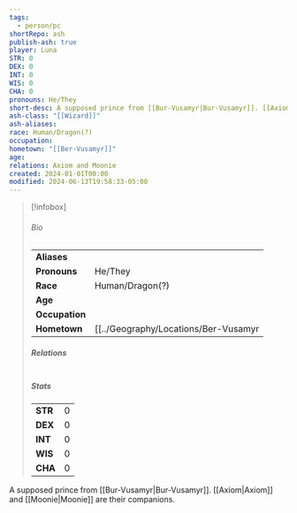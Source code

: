 ```yaml
---
tags:
  - person/pc
shortRepo: ash
publish-ash: true
player: Luna
STR: 0
DEX: 0
INT: 0
WIS: 0
CHA: 0
pronouns: He/They
short-desc: A supposed prince from [[Bur-Vusamyr|Bur-Vusamyr]]. [[Axiom|Axiom]] and [[Moonie|Moonie]] are their companions.
ash-class: "[[Wizard]]"
ash-aliases: 
race: Human/Dragon(?)
occupation: 
hometown: "[[Ber-Vusamyr]]"
age: 
relations: Axiom and Moonie
created: 2024-01-01T00:00
modified: 2024-06-13T19:58:33-05:00
---
```


> [!infobox]
> ###### Bio
> |                |                  |
> | -------------- | ---------------- |
> |**Aliases**     |                 |
> |**Pronouns**    | He/They           |
> |**Race**        | Human/Dragon(?)            |
> |**Age**         |             |
> |**Occupation**  |         |
> |**Hometown**|[[../Geography/Locations/Ber-Vusamyr|Ber-Vusamyr]]|
> 
> ##### Relations
> |                |                           |
> | -------------- | ------------------------- |
> 
> ##### Stats
> |      |      |
> | ---- | ---- |
> | **STR**  | 0     |
> | **DEX**  | 0     |
> | **INT**  | 0     |
> | **WIS**  | 0     |
> | **CHA**  | 0     |


A supposed prince from [[Bur-Vusamyr|Bur-Vusamyr]]. [[Axiom|Axiom]] and [[Moonie|Moonie]] are their companions.


